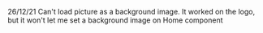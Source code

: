 26/12/21
Can't load picture as a background image. It worked on the logo, but it won't let me set a background image on Home component